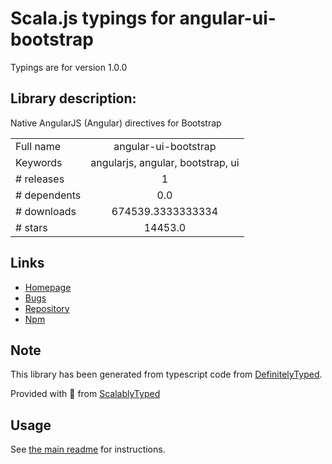 
# Scala.js typings for angular-ui-bootstrap

Typings are for version 1.0.0

## Library description:
Native AngularJS (Angular) directives for Bootstrap

|                    |                 |
| ------------------ | :-------------: |
| Full name          | angular-ui-bootstrap |
| Keywords           | angularjs, angular, bootstrap, ui |
| # releases         | 1 |
| # dependents       | 0.0 |
| # downloads        | 674539.3333333334 |
| # stars            | 14453.0 |

## Links
- [Homepage](http://angular-ui.github.io/bootstrap/)
- [Bugs](https://github.com/angular-ui/bootstrap/issues)
- [Repository](https://github.com/angular-ui/bootstrap)
- [Npm](https://www.npmjs.com/package/angular-ui-bootstrap)
    


## Note
This library has been generated from typescript code from [DefinitelyTyped](https://definitelytyped.org).

Provided with :purple_heart: from [ScalablyTyped](https://github.com/oyvindberg/ScalablyTyped)

## Usage
See [the main readme](../../readme.md) for instructions.


